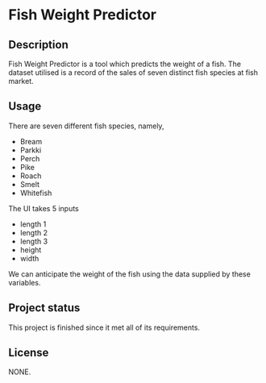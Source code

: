 # Fish Weight Predictor
## Description
Fish Weight Predictor is a tool which predicts the weight of a fish. 
The dataset utilised is a record of the sales of seven distinct fish species at fish market.

## Usage
There are seven different fish species, namely,
* Bream
* Parkki
* Perch
* Pike
* Roach
* Smelt
* Whitefish

The UI takes 5 inputs
* length 1
* length 2
* length 3
* height
* width

We can anticipate the weight of the fish using the data supplied by these variables.

## Project status
This project is finished since it met all of its requirements. 

## License
NONE.
